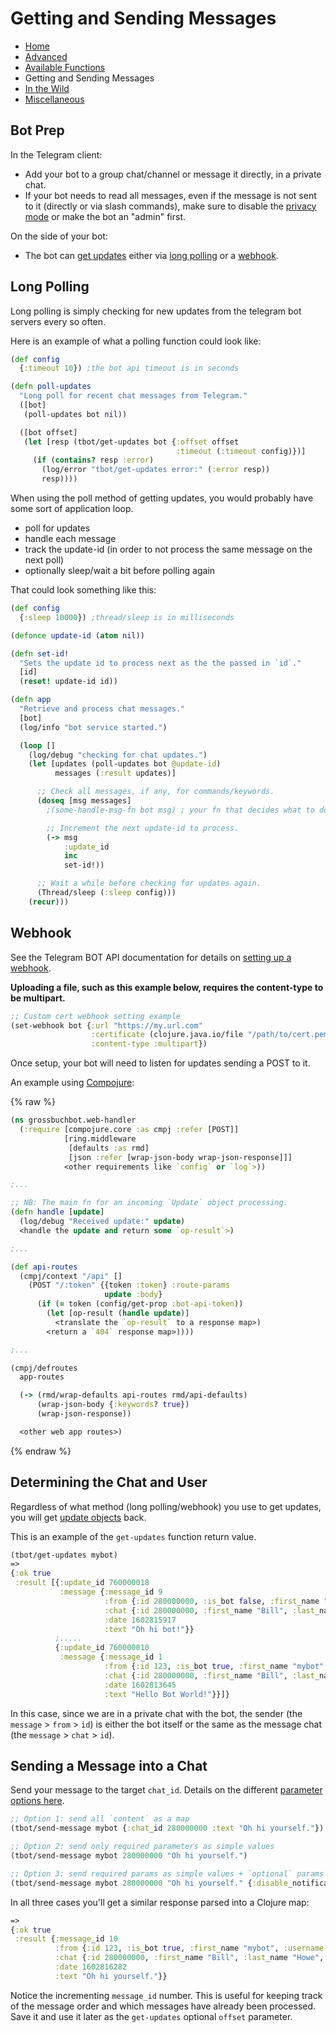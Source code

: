 # Getting and Sending Messages

- [Home](index.md)
- [Advanced](Advanced.md)
- [Available Functions](Available-Functions.md)
- Getting and Sending Messages
- [In the Wild](In-the-Wild.md)
- [Miscellaneous](Miscellaneous.md)

## Bot Prep

In the Telegram client:

- Add your bot to a group chat/channel or message it directly, in a private chat.
- If your bot needs to read all messages, even if the message is not sent to it (directly or via slash commands), make sure to disable the
  [privacy mode](https://core.telegram.org/bots#privacy-mode) or make the bot an "admin" first.

On the side of your bot:

- The bot can [get updates](https://core.telegram.org/bots/api/#getting-updates) either via [long polling](https://core.telegram.org/bots/api/#getupdates) or a [webhook](https://core.telegram.org/bots/api/#setwebhook).

## Long Polling

Long polling is simply checking for new updates from the telegram bot servers every so often.

Here is an example of what a polling function could look like:

```clojure
(def config
  {:timeout 10}) ;the bot api timeout is in seconds

(defn poll-updates
  "Long poll for recent chat messages from Telegram."
  ([bot]
   (poll-updates bot nil))

  ([bot offset]
   (let [resp (tbot/get-updates bot {:offset offset
                                     :timeout (:timeout config)})]
     (if (contains? resp :error)
       (log/error "tbot/get-updates error:" (:error resp))
       resp))))
```

When using the poll method of getting updates, you would probably have some sort of application loop.

- poll for updates
- handle each message
- track the update-id (in order to not process the same message on the next poll)
- optionally sleep/wait a bit before polling again

That could look something like this:

```clojure
(def config
  {:sleep 10000}) ;thread/sleep is in milliseconds

(defonce update-id (atom nil))

(defn set-id!
  "Sets the update id to process next as the the passed in `id`."
  [id]
  (reset! update-id id))

(defn app
  "Retrieve and process chat messages."
  [bot]
  (log/info "bot service started.")

  (loop []
    (log/debug "checking for chat updates.")
    (let [updates (poll-updates bot @update-id)
          messages (:result updates)]

      ;; Check all messages, if any, for commands/keywords.
      (doseq [msg messages]
        ;(some-handle-msg-fn bot msg) ; your fn that decides what to do with each message.

        ;; Increment the next update-id to process.
        (-> msg
            :update_id
            inc
            set-id!))

      ;; Wait a while before checking for updates again.
      (Thread/sleep (:sleep config)))
    (recur)))
```

## Webhook

See the Telegram BOT API documentation for details on [setting up a webhook](https://core.telegram.org/bots/api/#setwebhook).

**Uploading a file, such as this example below, requires the content-type to be multipart.**

```clojure
;; Custom cert webhook setting example
(set-webhook bot {:url "https://my.url.com"
                  :certificate (clojure.java.io/file "/path/to/cert.pem")
                  :content-type :multipart})
```

Once setup, your bot will need to listen for updates sending a POST to it.

An example using [Compojure](https://github.com/weavejester/compojure):

{% raw %}

```clojure
(ns grossbuchbot.web-handler
  (:require [compojure.core :as cmpj :refer [POST]]
            [ring.middleware
             [defaults :as rmd]
             [json :refer [wrap-json-body wrap-json-response]]]
            <other requirements like `config` or `log`>))

;...

;; NB: The main fn for an incoming `Update` object processing.
(defn handle [update]
  (log/debug "Received update:" update)
  <handle the update and return some `op-result`>)

;...

(def api-routes
  (cmpj/context "/api" []
    (POST "/:token" {{token :token} :route-params
                     update :body}
      (if (= token (config/get-prop :bot-api-token))
        (let [op-result (handle update)]
          <translate the `op-result` to a response map>)
        <return a `404` response map>))))

;...

(cmpj/defroutes
  app-routes

  (-> (rmd/wrap-defaults api-routes rmd/api-defaults)
      (wrap-json-body {:keywords? true})
      (wrap-json-response))

  <other web app routes>)
```

{% endraw %}

## Determining the Chat and User

Regardless of what method (long polling/webhook) you use to get updates, you will get [update objects](https://core.telegram.org/bots/api/#update) back.

This is an example of the `get-updates` function return value.

```clojure
(tbot/get-updates mybot)
=>
{:ok true
 :result [{:update_id 760000018
           :message {:message_id 9
                     :from {:id 280000000, :is_bot false, :first_name "Bill", :last_name "Howe", :username "myusername", :language_code "en"}
                     :chat {:id 280000000, :first_name "Bill", :last_name "Howe", :username "myusername", :type "private"}
                     :date 1602815917
                     :text "Oh hi bot!"}}
          ;.....
          {:update_id 760000010
           :message {:message_id 1
                     :from {:id 123, :is_bot true, :first_name "mybot", :username "my_roboto"}
                     :chat {:id 280000000, :first_name "Bill", :last_name "Howe", :username "myusername", :type "private"}
                     :date 1602813645
                     :text "Hello Bot World!"}}]}
```

In this case, since we are in a private chat with the bot, the sender (the `message` > `from` > `id`)
is either the bot itself or the same as the message chat (the `message` > `chat` > `id`).

## Sending a Message into a Chat

Send your message to the target `chat_id`. Details on the different [parameter options here](https://github.com/wdhowe/telegrambot-lib/wiki/Available-Functions#functions-contract).

```clojure
;; Option 1: send all `content` as a map
(tbot/send-message mybot {:chat_id 280000000 :text "Oh hi yourself."})

;; Option 2: send only required parameters as simple values
(tbot/send-message mybot 280000000 "Oh hi yourself.")

;; Option 3: send required params as simple values + `optional` params as a map
(tbot/send-message mybot 280000000 "Oh hi yourself." {:disable_notification true})
```

In all three cases you'll get a similar response parsed into a Clojure map:

```clojure
=>
{:ok true
 :result {:message_id 10
          :from {:id 123, :is_bot true, :first_name "mybot", :username "my_roboto"}
          :chat {:id 280000000, :first_name "Bill", :last_name "Howe", :username "myusername", :type "private"}
          :date 1602816282
          :text "Oh hi yourself."}}
```

Notice the incrementing `message_id` number. This is useful for keeping track of the message order and which messages
have already been processed. Save it and use it later as the `get-updates` optional `offset` parameter.
